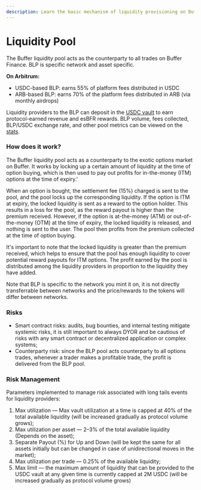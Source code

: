 ```yaml
---
description: Learn the basic mechanism of liquidity provisioning on Buffer
---
```


# Liquidity Pool

The Buffer liquidity pool acts as the counterparty to all trades on Buffer Finance. BLP is specific network and asset specific.&#x20;

**On Arbitrum:**&#x20;

* USDC-based BLP: earns 55% of platform fees distributed in USDC
* ARB-based BLP: earns 70% of the platform fees distributed in ARB (via monthly airdrops)

Liquidity providers to the BLP can deposit in the [USDC vault](https://app.buffer.finance/#/earn) to earn protocol-earned revenue and esBFR rewards. BLP volume, fees collected, BLP/USDC exchange rate, and other pool metrics can be viewed on the [stats](https://stats.buffer.finance/).

### How does it work?

The Buffer liquidity pool acts as a counterparty to the exotic options market on Buffer. It works by locking up a certain amount of liquidity at the time of option buying, which is then used to pay out profits for in-the-money (ITM) options at the time of expiry.'

When an option is bought, the settlement fee (15%) charged is sent to the pool, and the pool locks up the corresponding liquidity. If the option is ITM at expiry, the locked liquidity is sent as a reward to the option holder. This results in a loss for the pool, as the reward payout is higher than the premium received. However, if the option is at-the-money (ATM) or out-of-the-money (OTM) at the time of expiry, the locked liquidity is released, and nothing is sent to the user. The pool then profits from the premium collected at the time of option buying.

It's important to note that the locked liquidity is greater than the premium received, which helps to ensure that the pool has enough liquidity to cover potential reward payouts for ITM options. The profit earned by the pool is distributed among the liquidity providers in proportion to the liquidity they have added.

Note that BLP is specific to the network you mint it on, it is not directly transferrable between networks and the price/rewards to the tokens will differ between networks.

### Risks

* Smart contract risks: audits, bug bounties, and internal testing mitigate systemic risks, it is still important to always DYOR and be cautious of risks with any smart contract or decentralized application or complex systems;
* Counterparty risk: since the BLP pool acts counterparty to all options trades, whenever a trader makes a profitable trade, the profit is delivered from the BLP pool.

### Risk Management

Parameters implemented to manage risk associated with long tails events for liquidity providers:

1. Max utilization — Max vault utilization at a time is capped at 40% of the total available liquidity (will be increased gradually as protocol volume grows);
2. Max utilization per asset — 2–3% of the total available liquidity (Depends on the asset);
3. Separate Payout (%) for Up and Down (will be kept the same for all assets initially but can be changed in case of unidirectional moves in the market);
4. Max utilization per trade — 0.25% of the available liquidity;
5. Max limit — the maximum amount of liquidity that can be provided to the USDC vault at any given time is currently capped at 2M USDC (will be increased gradually as protocol volume grows)
